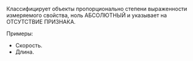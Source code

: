Классифицирует объекты пропорционально степени выраженности измеряемого свойства, ноль АБСОЛЮТНЫЙ и указывает на ОТСУТСТВИЕ ПРИЗНАКА.

Примеры:
* Скорость.
* Длина.